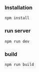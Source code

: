### Installation
```
npm install
```

### run server
```
npm run dev
```

### build
```
npm run build
```
